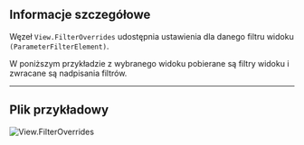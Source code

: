 ## Informacje szczegółowe
Węzeł `View.FilterOverrides` udostępnia ustawienia dla danego filtru widoku `(ParameterFilterElement)`.

W poniższym przykładzie z wybranego widoku pobierane są filtry widoku i zwracane są nadpisania filtrów.

___
## Plik przykładowy

![View.FilterOverrides](./Revit.Elements.Views.View.FilterOverrides_img.jpg)
